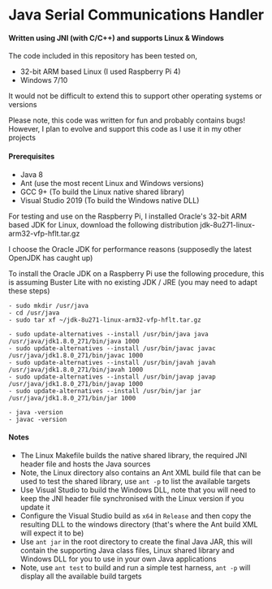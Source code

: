 # Java Serial Communications Handler
#### Written using JNI (with C/C++) and supports Linux & Windows
The code included in this repository has been tested on,
- 32-bit ARM based Linux (I used Raspberry Pi 4)
- Windows 7/10

It would not be difficult to extend this to support other operating systems or versions

Please note, this code was written for fun and probably contains bugs! However, I plan to evolve and support this code as I use it in my other projects

#### Prerequisites
- Java 8
- Ant (use the most recent Linux and Windows versions)
- GCC 9+ (To build the Linux native shared library)
- Visual Studio 2019 (To build the Windows native DLL)

For testing and use on the Raspberry Pi, I installed Oracle's 32-bit ARM based JDK for Linux, download the following distribution jdk-8u271-linux-arm32-vfp-hflt.tar.gz

I choose the Oracle JDK for performance reasons (supposedly the latest OpenJDK has caught up)

To install the Oracle JDK on a Raspberry Pi use the following procedure, this is assuming Buster Lite with no existing JDK / JRE (you may need to adapt these steps)
```
- sudo mkdir /usr/java
- cd /usr/java
- sudo tar xf ~/jdk-8u271-linux-arm32-vfp-hflt.tar.gz

- sudo update-alternatives --install /usr/bin/java java /usr/java/jdk1.8.0_271/bin/java 1000
- sudo update-alternatives --install /usr/bin/javac javac /usr/java/jdk1.8.0_271/bin/javac 1000
- sudo update-alternatives --install /usr/bin/javah javah /usr/java/jdk1.8.0_271/bin/javah 1000
- sudo update-alternatives --install /usr/bin/javap javap /usr/java/jdk1.8.0_271/bin/javap 1000
- sudo update-alternatives --install /usr/bin/jar jar /usr/java/jdk1.8.0_271/bin/jar 1000

- java -version
- javac -version
```
#### Notes
- The Linux Makefile builds the native shared library, the required JNI header file and hosts the Java sources
- Note, the Linux directory also contains an Ant XML build file that can be used to test the shared library, use `ant -p` to list the available targets
- Use Visual Studio to build the Windows DLL, note that you will need to keep the JNI header file synchronised with the Linux version if you update it
- Configure the Visual Studio build as `x64` in `Release` and then copy the resulting DLL to the windows directory (that's where the Ant build XML will expect it to be)
- Use `ant jar` in the root directory to create the final Java JAR, this will contain the supporting Java class files, Linux shared library and Windows DLL for you to use in your own Java applications
- Note, use `ant test` to build and run a simple test harness, `ant -p` will display all the available build targets
